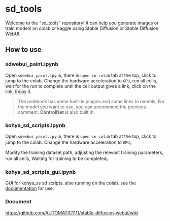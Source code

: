 # sd_tools
Welcome to the "sd_tools" repository! It can help you generate images or train models on colab or kaggle using Stable Diffusion or Stable Diffusion WebUI.



## How to use

### sdwebui_paint.ipynb

Open `sdwebui_paint.ipynb`, there is `open in colab` tab at the top, click to jump to the colab. Change the hardware acceleration to `GPU`, run all cells, wait for the run to complete until the cell output gives a link, click on the link, Enjoy it.

> The notebook has some built-in plugins and some links to models, For the model you want to use, you can uncomment the previous comment. **ControlNet** is also built in.



### kohya_sd_scripts.ipynb

Open `sdwebui_paint.ipynb`, there is `open in colab` tab at the top, click to jump to the colab. Change the hardware acceleration to `GPU`。

Modify the training dataset path, adjusting the relevant training parameters, run all cells, Waiting for training to be completed。



### kohya_sd_scripts_gui.ipynb

GUI for kohya_ss sd scripts.  also running on the colab. see the [documentation](https://github.com/bmaltais/kohya_ss) for use. 



### Document

https://github.com/AUTOMATIC1111/stable-diffusion-webui/wiki
